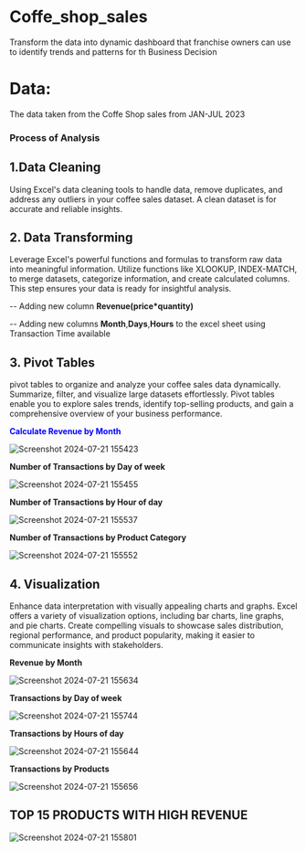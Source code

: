 # Coffe_shop_sales
 Transform the data into dynamic dashboard that franchise owners can use to identify trends and patterns for th Business Decision

# Data:
The data taken from the Coffe Shop sales from JAN-JUL 2023 

### Process of Analysis
## 1.Data Cleaning
 Using Excel's data cleaning tools to handle data, remove duplicates, and address any outliers in your coffee sales dataset. A clean dataset is  for accurate and reliable insights.

## 2. Data Transforming
Leverage Excel's powerful functions and formulas to transform raw data into meaningful information. Utilize functions like XLOOKUP, INDEX-MATCH, to merge datasets, categorize information, and create calculated columns. This step ensures your data is ready for insightful analysis.

-- Adding new column **Revenue(price*quantity)**

-- Adding new columns **Month**,**Days**,**Hours** to the excel sheet using Transaction Time available



## 3. Pivot Tables
pivot tables to organize and analyze your coffee sales data dynamically. Summarize, filter, and visualize large datasets effortlessly. Pivot tables enable you to explore sales trends, identify top-selling products, and gain a comprehensive overview of your business performance.



<span style="color:blue">**Calculate Revenue by Month**</span>


![Screenshot 2024-07-21 155423](https://github.com/user-attachments/assets/79f1dc9a-1df2-4605-ad76-0aef8eeeb07d)


**Number of Transactions by Day of week**


![Screenshot 2024-07-21 155455](https://github.com/user-attachments/assets/33535914-9f4a-43bd-af44-1cf2a7640d3c)


**Number of Transactions by Hour of day**


![Screenshot 2024-07-21 155537](https://github.com/user-attachments/assets/30241df9-fa35-460a-b4c8-475bb4afb037)



**Number of Transactions by Product Category**



![Screenshot 2024-07-21 155552](https://github.com/user-attachments/assets/5b695e0e-e2af-411d-9a95-20309ab928b9)



## 4. Visualization
Enhance data interpretation with visually appealing charts and graphs. Excel offers a variety of visualization options, including bar charts, line graphs, and pie charts. Create compelling visuals to showcase sales distribution, regional performance, and product popularity, making it easier to communicate insights with stakeholders.


**Revenue by Month**

![Screenshot 2024-07-21 155634](https://github.com/user-attachments/assets/5662590e-3969-43f8-81b8-4ce5a14fc83d)


**Transactions by Day of week**


![Screenshot 2024-07-21 155744](https://github.com/user-attachments/assets/78a66ce7-9047-41d3-8194-c48a194ce7bd)


**Transactions by Hours of day**


![Screenshot 2024-07-21 155644](https://github.com/user-attachments/assets/b6ba9386-4bf2-4d2f-afbf-bad35a9c54db)


**Transactions by Products**


![Screenshot 2024-07-21 155656](https://github.com/user-attachments/assets/b99e9748-2897-4b0b-af8b-9dbeb658db72)



## TOP 15 PRODUCTS WITH HIGH REVENUE 


![Screenshot 2024-07-21 155801](https://github.com/user-attachments/assets/a788c80a-ef8c-494a-9fab-798500068693)
